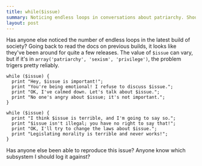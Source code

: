 ```yaml
---
title: while($issue)
summary: Noticing endless loops in conversations about patriarchy. Shouldn't automated tests be catching these?
layout: post
---
```

Has anyone else noticed the number of endless loops in the latest build of society? Going back to read the docs on previous builds, it looks like they've been around for quite a few releases. The value of `$issue` can vary, but if it's in `array('patriarchy', 'sexism', 'privilege')`, the problem trigers pretty reliably. 

    while ($issue) {
      print "Hey, $issue is important!";
      print "You're being emotional! I refuse to discuss $issue.";
      print "OK, I've calmed down. Let's talk about $issue.";
      print "No one's angry about $issue; it's not important.";
    }

    while ($issue) {
      print "I think $issue is terrible, and I'm going to say so.";
      print "$issue isn't illegal; you have no right to say that!";
      print "OK, I'll try to change the laws about $issue.";
      print "Legislating morality is terrible and never works!";
    }

Has anyone else been able to reproduce this issue? Anyone know which subsystem I should log it against?